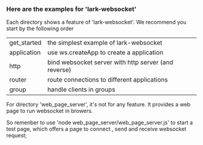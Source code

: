 <h3>Here are the examples for 'lark-websocket'</h3>
<p>Each directory shows a feature of 'lark-websocket'. We recommend you start by the following order</p>
<table>
  <tr><td>get_started</td><td>the simplest example of lark-websocket</td></tr>
  <tr><td>application</td><td>use ws.createApp to create a application</td></tr>
  <tr><td>http       </td><td>bind websocket server with http server (and reverse)</td></tr>
  <tr><td>router     </td><td>route connections to different applications</td></tr>
  <tr><td>group      </td><td>handle clients in groups</td></tr>
</table>
<p>
For directory 'web_page_server', it's not for any feature. It provides a web page to run websocket in browers.
</p>
<p>
So remenber to use 'node web_page_server/web_page_server.js' to start a test page, which offers a page to connect , send and receive websocket request;
</p>
